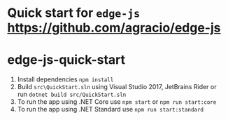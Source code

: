 Quick start for `edge-js`  
https://github.com/agracio/edge-js
================
# edge-js-quick-start

1. Install dependencies `npm install`
2. Build `src\QuickStart.sln` using Visual Studio 2017, JetBrains Rider or run `dotnet build src/QuickStart.sln`
3. To run the app using .NET Core use `npm start` or `npm run start:core`
4. To run the app using .NET Standard use `npm run start:standard`
